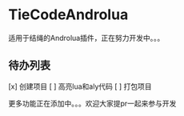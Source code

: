 # TieCodeAndrolua

适用于结绳的Androlua插件，正在努力开发中。。。


## 待办列表

 [x] 创建项目
 [ ] 高亮lua和aly代码
 [ ] 打包项目
 

更多功能正在添加中。。。欢迎大家提pr一起来参与开发